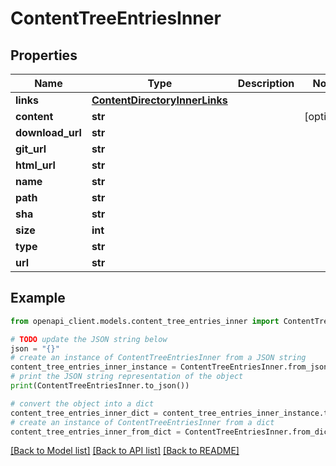 # ContentTreeEntriesInner


## Properties

Name | Type | Description | Notes
------------ | ------------- | ------------- | -------------
**links** | [**ContentDirectoryInnerLinks**](ContentDirectoryInnerLinks.md) |  | 
**content** | **str** |  | [optional] 
**download_url** | **str** |  | 
**git_url** | **str** |  | 
**html_url** | **str** |  | 
**name** | **str** |  | 
**path** | **str** |  | 
**sha** | **str** |  | 
**size** | **int** |  | 
**type** | **str** |  | 
**url** | **str** |  | 

## Example

```python
from openapi_client.models.content_tree_entries_inner import ContentTreeEntriesInner

# TODO update the JSON string below
json = "{}"
# create an instance of ContentTreeEntriesInner from a JSON string
content_tree_entries_inner_instance = ContentTreeEntriesInner.from_json(json)
# print the JSON string representation of the object
print(ContentTreeEntriesInner.to_json())

# convert the object into a dict
content_tree_entries_inner_dict = content_tree_entries_inner_instance.to_dict()
# create an instance of ContentTreeEntriesInner from a dict
content_tree_entries_inner_from_dict = ContentTreeEntriesInner.from_dict(content_tree_entries_inner_dict)
```
[[Back to Model list]](../README.md#documentation-for-models) [[Back to API list]](../README.md#documentation-for-api-endpoints) [[Back to README]](../README.md)


